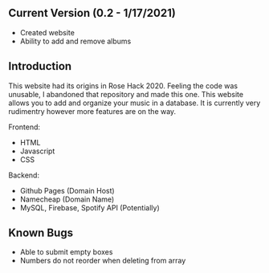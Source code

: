 ## Current Version (0.2 - 1/17/2021)
- Created website
- Ability to add and remove albums

## Introduction

This website had its origins in Rose Hack 2020. Feeling the code was unusable, I abandoned that repository and made this one. This website allows you to add and organize your music in a database. It is currently very rudimentry however more features are on the way. 

Frontend:
- HTML
- Javascript
- CSS

Backend:
- Github Pages (Domain Host)
- Namecheap (Domain Name)
- MySQL, Firebase, Spotify API (Potentially)

## Known Bugs

- Able to submit empty boxes
- Numbers do not reorder when deleting from array